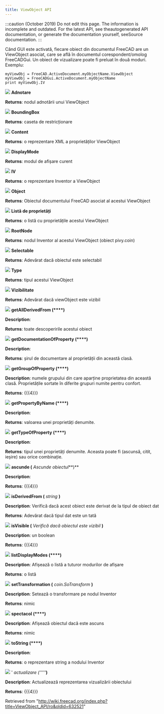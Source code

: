```yaml
---
title: ViewObject API
---
```

:::caution
(October 2019) Do not edit this page. The information is incomplete and outdated. For the latest API, see theautogenerated API documentation, or generate the documentation yourself, seeSource documentation.
:::

Când GUI este activată, fiecare obiect din documentul FreeCAD are un ViewObject asociat, care se află în documentul corespondent/omolog FreeCADGui. Un obiect de vizualizare poate fi preluat în două moduri. Exemplu:

```
myViewObj = FreeCAD.ActiveDocument.myObjectName.ViewObject
myViewObj = FreeCADGui.ActiveDocument.myObjectName
print myViewObj.IV

```

![](/images/Property.png)  **Adnotare**

**Returns**: nodul adnotării unui ViewObject

![](/images/Property.png)  **BoundingBox**

**Returns**: caseta de restricționare

![](/images/Property.png)  **Content**

**Returns**: o reprezentare XML a proprietăților ViewObject

![](/images/Property.png)  **DisplayMode**

**Returns**: modul de afișare curent

![](/images/Property.png)  **IV**

**Returns**: o reprezentare Inventor a ViewObject

![](/images/Property.png)  **Object**

**Returns**: Obiectul documentului FreeCAD asociat al acestui ViewObject

![](/images/Property.png)  **Listă de proprietăți**

**Returns**: o listă cu proprietățile acestui ViewObject

![](/images/Property.png)  **RootNode**

**Returns**: nodul Inventor al acestui ViewObject (obiect pivy.coin)

![](/images/Property.png)  **Selectable**

**Returns**: Adevărat dacă obiectul este selectabil

![](/images/Property.png)  **Type**

**Returns**: tipul acestui ViewObject

![](/images/Property.png)  **Vizibilitate**

**Returns**: Adevărat dacă viewObject este vizibil

![](/images/Method.png)  **getAllDerivedFrom (****)**

**Description**:

**Returns**: toate descoperirile acestui obiect

![](/images/Method.png)  **getDocumentationOfProperty (****)**

**Description**:

**Returns**: șirul de documentare al proprietății din această clasă.

![](/images/Method.png)  **getGroupOfProperty (****)**

**Description**: numele grupului din care aparține proprietatea din această clasă. Proprietățile sortate în diferite grupuri numite pentru confort.

**Returns**: {{{4}}}

![](/images/Method.png)  **getPropertyByName (****)**

**Description**:

**Returns**: valoarea unei proprietăți denumite.

![](/images/Method.png)  **getTypeOfProperty (****)**

**Description**:

**Returns**: tipul unei proprietăți denumite. Aceasta poate fi (ascunsă, citit, ieșire) sau orice combinație.

![](/images/Method.png)  **ascunde (** *Ascunde obiectul***)**

**Description**:

**Returns**: {{{4}}}

![](/images/Method.png)  **isDerivedFrom (** *string* **)**

**Description**: Verifică dacă acest obiect este derivat de la tipul de obiect dat

**Returns**: Adevărat dacă tipul dat este un tată

![](/images/Method.png)  **isVisible (** *Verifică dacă obiectul este vizibil* **)**

**Description**: un boolean

**Returns**: {{{4}}}

![](/images/Method.png)  **listDisplayModes (****)**

**Description**: Afișează o listă a tuturor modurilor de afișare

**Returns**: o listă

![](/images/Method.png)  **setTransformation (** *coin.SoTransform* **)**

**Description**: Setează o transformare pe nodul Inventor

**Returns**: nimic

![](/images/Method.png)  **spectacol (****)**

**Description**: Afișează obiectul dacă este ascuns

**Returns**: nimic

![](/images/Method.png)  **toString (****)**

**Description**:

**Returns**: o reprezentare string a nodului Inventor

![](/images/Method.png) ' *actualizare ('''''***)**

**Description**: Actualizează reprezentarea vizualizării obiectului

**Returns**: {{{4}}}

Retrieved from "<http://wiki.freecad.org/index.php?title=ViewObject_API/ro&oldid=632521>"